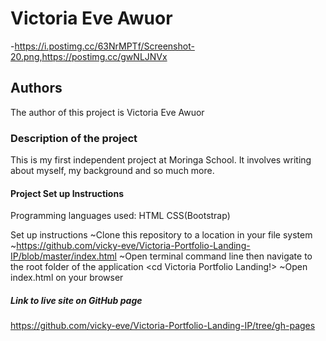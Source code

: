 # Victoria Eve Awuor
-https://i.postimg.cc/63NrMPTf/Screenshot-20.png,https://postimg.cc/gwNLJNVx
## Authors
The author of this project is Victoria Eve Awuor
### Description of the project
This is my first independent project at Moringa School. It involves writing about myself, my background and so much more.
#### Project Set up Instructions

Programming languages used:
HTML
CSS(Bootstrap)

Set up instructions
  ~Clone this repository to a location in your file system 
  ~https://github.com/vicky-eve/Victoria-Portfolio-Landing-IP/blob/master/index.html
  ~Open terminal command line then navigate to the root folder of the application <cd Victoria Portfolio Landing!>
  ~Open index.html on your browser

##### Link to live site on GitHub page
https://github.com/vicky-eve/Victoria-Portfolio-Landing-IP/tree/gh-pages


